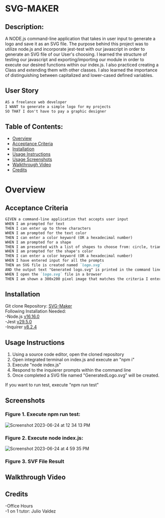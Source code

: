 # SVG-MAKER
  
## Description:
A NODE.js command-line application that takes in user input to generate a logo and save it as an SVG file. The purpose behind this project was to utilize node.js and incorporate jest-test with our javascript in order to generate an SVG file of our User's choosing. I learned the structure of testing our javascript and exporting/importing our module in order to execute our desired functions within our index.js. I also practiced creating a Class and extending them with other classes. I also learned the importance of distinguishing between capitalized and lower-cased defined variables. 

## User Story
```md
AS a freelance web developer
I WANT to generate a simple logo for my projects
SO THAT I don't have to pay a graphic designer
```

## Table of Contents:
- [Overview](#Overview)
- [Acceptance Criteria](#acceptance-criteria)
- [Installation](#installation)
- [Usage Instructions](#usage-instructions) 
- [Usage Screenshots](#screenshots)
- [Walkthrough Video](#walkthrough-video)
- [Credits](#credits)  

# Overview

## Acceptance Criteria
```md
GIVEN a command-line application that accepts user input
WHEN I am prompted for text
THEN I can enter up to three characters
WHEN I am prompted for the text color
THEN I can enter a color keyword (OR a hexadecimal number)
WHEN I am prompted for a shape
THEN I am presented with a list of shapes to choose from: circle, triangle, and square
WHEN I am prompted for the shape's color
THEN I can enter a color keyword (OR a hexadecimal number)
WHEN I have entered input for all the prompts
THEN an SVG file is created named `logo.svg`
AND the output text "Generated logo.svg" is printed in the command line
WHEN I open the `logo.svg` file in a browser
THEN I am shown a 300x200 pixel image that matches the criteria I entered
```

## Installation
Git clone Repository: [SVG-Maker](https://github.com/RyanSKang/SVG-Maker)  
Following Installation Needed:  
    -Node.js [v16.16.0](https://nodejs.org/en/blog/release/v16.16.0)  
    -Jest [v29.5.0](https://jestjs.io/docs/getting-started)  
    -Inquirer [v8.2.4](https://www.npmjs.com/package/inquirer/v/8.2.4#installation)  

## Usage Instructions
1. Using a source code editor, open the cloned repository
2. Open integrated terminal on index.js and execute an "npm i"
3. Execute "node index.js"
4. Respond to the inquierer prompts within the command line
5. Once completed a SVG file named "GeneratedLogo.svg" will be created.
  
If you want to run test, execute "npm run test"   

## Screenshots
### Figure 1. Execute npm run test:  
![Screenshot 2023-06-24 at 12 34 13 PM](https://github.com/RyanSKang/Weather-Dashboard/assets/124969918/17534ceb-80de-43e7-98f1-016e01a1a4ae)

### Figure 2. Execute node index.js: 
![Screenshot 2023-06-24 at 4 59 35 PM](https://github.com/RyanSKang/Weather-Dashboard/assets/124969918/8f402595-ef39-4e47-814c-9285fba3d363)

### Figure 3. SVF File Result

## Walkthrough Video

## Credits
-Office Hours  
-1 on 1 tutor: Julio Valdez




